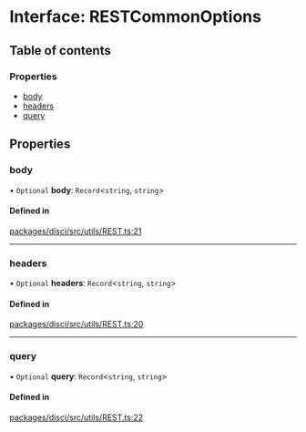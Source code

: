 # Interface: RESTCommonOptions

## Table of contents

### Properties

- [body](RESTCommonOptions.md#body)
- [headers](RESTCommonOptions.md#headers)
- [query](RESTCommonOptions.md#query)

## Properties

### body

• `Optional` **body**: `Record`<`string`, `string`\>

#### Defined in

[packages/disci/src/utils/REST.ts:21](https://github.com/typicalninja493/disci/blob/96876f6/packages/disci/src/utils/REST.ts#L21)

___

### headers

• `Optional` **headers**: `Record`<`string`, `string`\>

#### Defined in

[packages/disci/src/utils/REST.ts:20](https://github.com/typicalninja493/disci/blob/96876f6/packages/disci/src/utils/REST.ts#L20)

___

### query

• `Optional` **query**: `Record`<`string`, `string`\>

#### Defined in

[packages/disci/src/utils/REST.ts:22](https://github.com/typicalninja493/disci/blob/96876f6/packages/disci/src/utils/REST.ts#L22)
